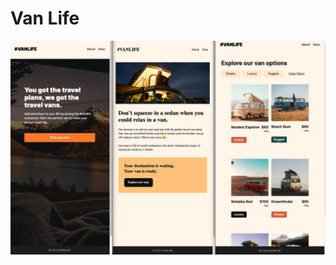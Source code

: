 # Van Life

<img src="./public/vanlife.jpeg" alt="screenshot of van life site" width="1200px" height="auto" />